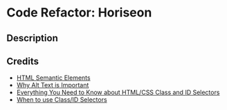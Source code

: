 # Code Refactor: Horiseon

## Description

## Credits
- [HTML Semantic Elements](https://www.w3schools.com/html/html5_semantic_elements.asp)
- [Why Alt Text is Important](https://moz.com/learn/seo/alt-text)
- [Everything You Need to Know about HTML/CSS Class and ID Selectors](https://www.udacity.com/blog/2021/01/html-css-class-and-id-selectors-everything-you-need-to-know.html)
- [When to use Class/ID Selectors](https://www.codecademy.com/forum_questions/53ac57c3282ae3c0820004d5)